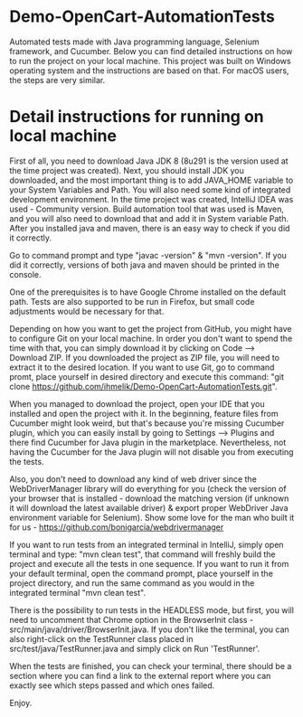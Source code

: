 # Demo-OpenCart-AutomationTests

Automated tests made with Java programming language, Selenium framework, and Cucumber. Below you can find detailed instructions on how to run the project on your local machine. This project was built on Windows operating system and the instructions are based on that. For macOS users, the steps are very similar.

# Detail instructions for running on local machine

First of all, you need to download Java JDK 8 (8u291 is the version used at the time project was created). Next, you should install JDK you downloaded, and the most important thing is to add JAVA_HOME variable to your System Variables and Path. You will also need some kind of integrated development environment. 
In the time project was created, IntelliJ IDEA was used - Community version. Build automation tool that was used is Maven, and you will also need to download that and add it in System variable Path. After you installed java and maven, there is an easy way to check if you did it correctly. 

Go to command prompt and type "javac -version" & "mvn -version". If you did it correctly, versions of both java and maven should be printed in the console.

One of the prerequisites is to have Google Chrome installed on the default path. Tests are also supported to be run in Firefox, but small code adjustments would be necessary for that.

Depending on how you want to get the project from GitHub, you might have to configure Git on your local machine. In order you don't want to spend the time with that, you can simply download it by clicking on Code --> Download ZIP. If you downloaded the project as ZIP file, you will need to extract it to the desired location. If you want to use Git, go to command promt, place yourself in desired directory and execute this command: "git clone https://github.com/ihmelik/Demo-OpenCart-AutomationTests.git".

When you managed to download the project, open your IDE that you installed and open the project with it. In the beginning, feature files from Cucumber might look weird, but that's because you're missing Cucumber plugin, which you can easily install by going to Settings --> Plugins and there find Cucumber for Java plugin in the marketplace. Nevertheless, not having the Cucumber for the Java plugin will not disable you from executing the tests.

Also, you don't need to download any kind of web driver since the WebDriverManager library will do everything for you (check the version of your browser that is installed - download the matching version (if unknown it will download the latest available driver) & export proper WebDriver Java environment variable for Selenium). Show some love for the man who built it for us - https://github.com/bonigarcia/webdrivermanager

If you want to run tests from an integrated terminal in IntelliJ, simply open terminal and type: "mvn clean test", that command will freshly build the project and execute all the tests in one sequence. If you want to run it from your default terminal, open the command prompt, place yourself in the project directory, and run the same command as you would in the integrated terminal "mvn clean test".

There is the possibility to run tests in the HEADLESS mode, but first, you will need to uncomment that Chrome option in the BrowserInit class - src/main/java/driver/BrowserInit.java. If you don't like the terminal, you can also right-click on the TestRunner class placed in src/test/java/TestRunner.java and simply click on Run 'TestRunner'.

When the tests are finished, you can check your terminal, there should be a section where you can find a link to the external report where you can exactly see which steps passed and which ones failed.

Enjoy.
